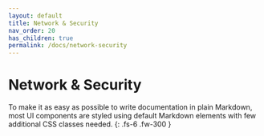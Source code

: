 ```yaml
---
layout: default
title: Network & Security
nav_order: 20
has_children: true
permalink: /docs/network-security
---
```


# Network & Security

To make it as easy as possible to write documentation in plain Markdown, most UI components are styled using default Markdown elements with few additional CSS classes needed.
{: .fs-6 .fw-300 }

